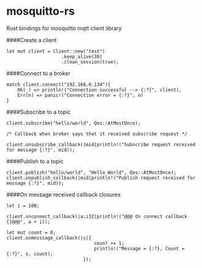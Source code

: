 # mosquitto-rs

Rust bindings for mosquitto mqtt client library

####Create a client

```
let mut client = Client::new("test")
                    .keep_alive(30)
                    .clean_session(true);
```

####Connect to a broker
```
match client.connect("192.168.0.134"){
    Ok(_) => println!("Connection successful --> {:?}", client),
    Err(n) => panic!("Connection error = {:?}", n)
}
```

####Subscribe to a topic

```
client.subscribe("hello/world", Qos::AtMostOnce);

/* Callback when broker says that it received subscribe request */

client.onsubscribe_callback(|mid|println!("Subscribe request received for message {:?}", mid));
```

####Publish to a topic

```
client.publish("hello/world", "Hello World", Qos::AtMostOnce);
client.onpublish_callback(|mid|println!("Publish request received for message {:?}", mid));
```


####On message received callback closures

```
let i = 100;

client.onconnect_callback(|a:i32|println!("@@@ On connect callback {}@@@", a + i));
```

```
let mut count = 0;
client.onmesssage_callback(|s|{
                                count += 1;
                                println!("Message = {:?}, Count = {:?}", s, count);
                            });
```

